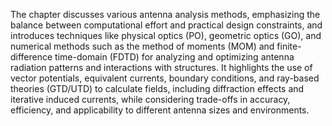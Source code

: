 The chapter discusses various antenna analysis methods, emphasizing the balance between computational effort and practical design constraints, and introduces techniques like physical optics (PO), geometric optics (GO), and numerical methods such as the method of moments (MOM) and finite-difference time-domain (FDTD) for analyzing and optimizing antenna radiation patterns and interactions with structures. It highlights the use of vector potentials, equivalent currents, boundary conditions, and ray-based theories (GTD/UTD) to calculate fields, including diffraction effects and iterative induced currents, while considering trade-offs in accuracy, efficiency, and applicability to different antenna sizes and environments.
